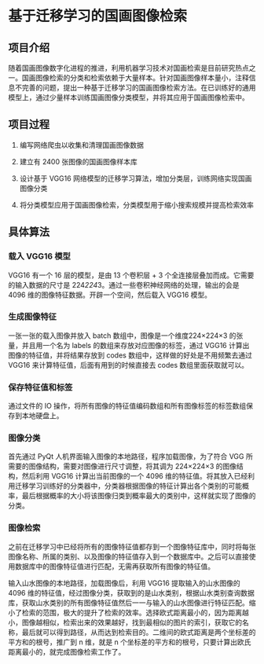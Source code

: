 # 基于迁移学习的国画图像检索

## 项目介绍

随着国画图像数字化进程的推进，利用机器学习技术对国画检索是目前研究热点之一。国画图像检索的分类和检索依赖于大量样本。针对国画图像样本量小，注释信息不完善的问题，提出一种基于迁移学习的国画图像检索方法。在已训练好的通用模型上，通过少量样本训练国画图像分类模型，并将其应用于国画图像检索中。

## 项目过程

1. 编写网络爬虫以收集和清理国画图像数据

2. 建立有 2400 张图像的国画图像样本库

3. 设计基于 VGG16 网络模型的迁移学习算法，增加分类层，训练网络实现国画图像分类

4. 将分类模型应用于国画图像检索，分类模型用于缩小搜索规模并提高检索效率

## 具体算法

### 载入 VGG16 模型

VGG16 有一个 16 层的模型，是由 13 个卷积层 + 3 个全连接层叠加而成。它需要的输入数据的尺寸是 224*224*3。通过一些卷积神经网络的处理，输出的会是 4096 维的图像特征数据。开辟一个空间，然后载入 VGG16 模型。

### 生成图像特征

一张一张的载入图像并放入 batch 数组中，图像是一个维度224×224×3 的张量，并且用一个名为 labels 的数组来存放对应图像的标签，通过 VGG16 计算出图像的特征值，并将结果存放到 codes 数组中，这样做的好处是不用频繁去通过VGG16 来计算特征值，后面有用到的时候直接去 codes 数组里面获取就可以。

### 保存特征值和标签

通过文件的 IO 操作，将所有图像的特征值编码数组和所有图像标签的标签数组保存到本地硬盘上。

### 图像分类

首先通过 PyQt 人机界面输入图像的本地路径，程序加载图像，为了符合 VGG 所需要的图像结构，需要对图像进行尺寸调整，将其调为 224×224×3 的图像结构，然后利用 VGG16 计算出当前图像的一个 4096 维的特征值。将其放入已经利用迁移学习训练好的分类器中，分类器根据图像的特征计算出各个类别的可能概率，最后根据概率的大小将该图像归类到概率最大的类别中，这样就实现了图像的分类。

### 图像检索

之前在迁移学习中已经将所有的图像特征值都存到一个图像特征库中，同时将每张图像名称、所属的类别、以及图像的特征值存入到一个数据库中。之后可以直接使用数据库中的图像特征值进行匹配，无需再获取所有图像的特征值。

输入山水图像的本地路径，加载图像后，利用 VGG16 提取输入的山水图像的 4096 维的特征值，经过图像分类，获取到的是山水类别，根据山水类别查询数据库，获取山水类别的所有图像特征值然后一一与输入的山水图像进行特征匹配。缩小了检索的范围，极大的提升了检索的效率。选择欧式距离最小的，因为距离越小，图像越相似，检索出来的效果越好，找到最相似的图片的索引，获取它的名称，最后就可以得到路径，从而达到检索目的。二维间的欧式距离是两个坐标差的平方和的根号，推广到 n 维，就是 n 个坐标差的平方和的根号，只要计算出欧氏距离最小的，就完成图像检索工作了。